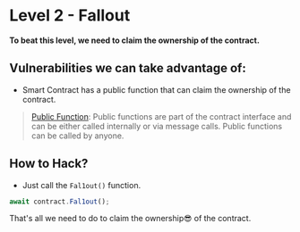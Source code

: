 # Level 2 - Fallout

**To beat this level, we need to claim the ownership of the contract.**

## Vulnerabilities we can take advantage of:

- Smart Contract has a public function that can claim the ownership of the contract.

> [Public Function](https://docs.soliditylang.org/en/latest/contracts.html#function-visibility): Public functions are part of the contract interface and can be either called internally or via message calls. Public functions can be called by anyone.

## How to Hack?

- Just call the `Fal1out()` function.
```jsx
await contract.Fal1out();
```
That's all we need to do to claim the ownership😎 of the contract.
